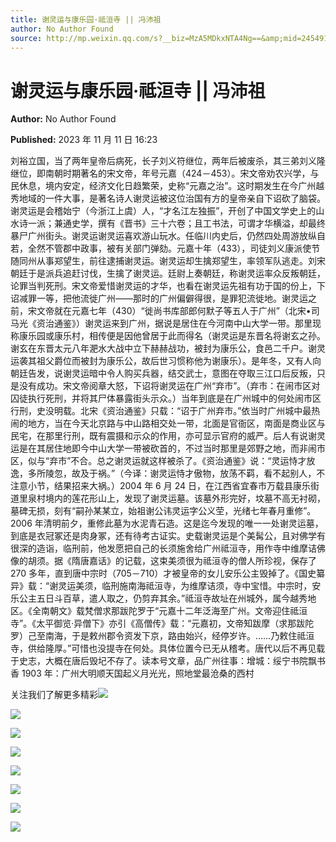 ```yaml
---
title: 谢灵运与康乐园·祗洹寺 || 冯沛祖
author: No Author Found
source: http://mp.weixin.qq.com/s?__biz=MzA5MDkxNTA4Ng==&amp;mid=2454914371&amp;idx=1&amp;sn=22e02f661a8c5589b7bb75370641a657&amp;chksm=87a3cd22b0d44434074becdec02051d0cede7ad79c8b53331845234228128b9a84da485f3ae4#rd
---
```


# 谢灵运与康乐园·祗洹寺 || 冯沛祖

**Author:** No Author Found

**Published:** 2023 年 11 月 11 日 16:23

刘裕立国，当了两年皇帝后病死，长子刘义符继位，两年后被废杀，其三弟刘义隆继位，即南朝时期著名的宋文帝，年号元嘉（424－453）。宋文帝劝农兴学，与民休息，境内安定，经济文化日趋繁荣，史称“元嘉之治”。这时期发生在今广州越秀地域的一件大事，是著名诗人谢灵运被这位治国有方的皇帝亲自下诏砍了脑袋。谢灵运是会稽始宁（今浙江上虞）人，“才名江左独振”，开创了中国文学史上的山水诗一派；兼通史学，撰有《晋书》三十六卷；且工书法，可谓才华横溢，却最终暴尸广州街头。谢灵运谢灵运喜欢游山玩水。任临川内史后，仍然四处周游放纵自若，全然不管郡中政事，被有关部门弹劾。元嘉十年（433），司徒刘义康派使节随同州从事郑望生，前往逮捕谢灵运。谢灵运却生擒郑望生，率领军队逃走。刘宋朝廷于是派兵追赶讨伐，生擒了谢灵运。廷尉上奏朝廷，称谢灵运率众反叛朝廷，论罪当判死刑。宋文帝爱惜谢灵运的才华，也看在谢灵运先祖有功于国的份上，下诏减罪一等，把他流徙广州——那时的广州偏僻得很，是罪犯流徙地。谢灵运之前，宋文帝就在元嘉七年（430）“徙尚书库部郎何默子等五人于广州”（北宋•司马光《资治通鉴》）谢灵运来到广州，据说是居住在今河南中山大学一带。那里现称康乐园或康乐村，相传便是因他曾居于此而得名（谢灵运是东晋名将谢玄之孙。谢玄在东晋太元八年淝水大战中立下赫赫战功，被封为康乐公，食邑二千户。谢灵运袭其祖父爵位而被封为康乐公，故后世习惯称他为谢康乐）。是年冬，又有人向朝廷告发，说谢灵运暗中令人购买兵器，结交武士，意图在夺取三江口后反叛，只是没有成功。宋文帝阅章大怒，下诏将谢灵运在广州“弃市”。（弃市：在闹市区对囚徒执行死刑，并将其尸体暴露街头示众。）当年到底是在广州城中的何处闹市区行刑，史没明载。北宋《资治通鉴》只载：“诏于广州弃市。”依当时广州城中最热闹的地方，当在今天北京路与中山路相交处一带，北面是官衙区，南面是商业区与民宅，在那里行刑，既有震摄和示众的作用，亦可显示官府的威严。后人有说谢灵运是在其居住地即今中山大学一带被砍首的，不过当时那里是郊野之地，而非闹市区，似与“弃市”不合。总之谢灵运就这样被杀了。《资治通鉴》说：“灵运恃才放逸，多所陵忽，故及于祸。”（今译：谢灵运恃才傲物，放荡不羁，看不起别人，不注意小节，结果招来大祸。）2004 年 6 月 24 日，在江西省宜春市万载县康乐街道里泉村境内的莲花形山上，发现了谢灵运墓。该墓外形完好，坟墓不高无衬砌，墓碑无损，刻有“嗣孙某某立，始祖谢公讳灵运字公义茔，光绪七年春月重修”。2006 年清明前夕，重修此墓为水泥青石造。这是迄今发现的唯一一处谢灵运墓，到底是衣冠冢还是肉身冢，还有待考古证实。史载谢灵运是个美髯公，且对佛学有很深的造诣，临刑前，他发愿把自己的长须施舍给广州祗洹寺，用作寺中维摩诘佛像的胡须。据《隋唐嘉话》的记载，这束美须很为祗洹寺的僧人所珍视，保存了 270 多年，直到唐中宗时（705－710）才被皇帝的女儿安乐公主毁掉了。《国史纂异》载：“谢灵运美须，临刑施南海祗洹寺，为维摩诘须，寺中宝惜。中宗时，安乐公主五日斗百草，遣人取之，仍剪弃其余。”祗洹寺故址在州城外，属今越秀地区。《全南朝文》载梵僧求那跋陀罗于“元嘉十二年泛海至广州。文帝迎住祗洹寺”。《太平御览·异僧下》亦引《高僧传》载：“元嘉初，文帝知跋摩（求那跋陀罗）己至南海，于是敕州郡令资发下京，路由始兴，经停岁许。……乃敕住祗洹寺，供给隆厚。”可惜也没提寺在何处。具体位置今已无从稽考。唐代以后不再见载于史志，大概在唐后毁圮不存了。读本号文章，品广州往事：增城：绥宁书院飘书香 1903 年：广州大明顺天国起义月光光，照地堂最沧桑的西村

关注我们了解更多精彩![](https://mmbiz.qpic.cn/mmbiz_png/PJWG74pLsMaAibeiaHAFWKUVJhpuE9CbnoKDKprMAicRFumyHsIuslic7T0wcvAHbDFl0dbfUibmYvwUGbpCCicOwMaw/640)

![](https://mmbiz.qpic.cn/mmbiz_jpg/PJWG74pLsMaAibeiaHAFWKUVJhpuE9Cbno8xp9eGuwo41C5KVqLwwoU18Rb2ybXbQUlnpp3lK29hZFwrjr1aq2iag/640)

![](https://mmbiz.qpic.cn/mmbiz_jpg/PJWG74pLsMaAibeiaHAFWKUVJhpuE9CbnoURarLJUiaPeCN36bXMWibWcf2SsibUg1UDkAQa7CibHuH6LpZwYibPz17dQ/640)

![](https://mmbiz.qpic.cn/mmbiz_gif/PJWG74pLsMYf2b50xFTbTsibmjv5gNVOxZegUj8mrKtpuzCpBAYnQw9duHfIcNnUzicicnGUSv4EWPSTRAPvV9g3w/640?wx_fmt=gif&wxfrom=5&wx_lazy=1)

![](https://mmbiz.qpic.cn/mmbiz_gif/PJWG74pLsMZX0BKcLeBUb1nicgI15AfMRowP8gXVMMjhZKcBJEv3c5ictEuf7ZJq3XnRib1cL9tgSvC69iaHkiaWEfw/640?wx_fmt=gif)

![](https://mmbiz.qpic.cn/mmbiz_png/Ljib4So7yuWhoJx6jYhRaTNpaA6IrCbO2L6CicBvwVR1PicribgkmfSDx0mkicqOyeHwn7cZ53dia45TzHxntgdq316A/640?wx_fmt=png&wxfrom=5&wx_lazy=1&wx_co=1)

![](https://mmbiz.qpic.cn/mmbiz_png/Ljib4So7yuWhoJx6jYhRaTNpaA6IrCbO2YTaoUfqsloTfWrcTamIztRNOv9VibgdoOqb90e9uH1ISUJ7ibUN9laeQ/640?wx_fmt=png&wxfrom=5&wx_lazy=1&wx_co=1)

![](https://mmbiz.qpic.cn/mmbiz_jpg/PJWG74pLsMb6dK1ibnaNuvVVZIJnyKV9u0tlEicX8MhtQ8ndvcmaibREFrU45vDEl1Vfzc0xPVFSdic5Pc3pu7n9Cg/640?wx_fmt=jpeg&wxfrom=5&wx_lazy=1&wx_co=1)
